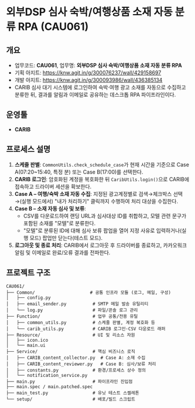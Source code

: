 # 외부DSP 심사 숙박/여행상품 소재 자동 분류 RPA (CAU061)

## 개요
- 업무코드: **CAU061**, 업무명: **외부DSP 심사 숙박/여행상품 소재 자동 분류 RPA**
- 기획 아지트: https://knw.agit.in/g/300076237/wall/429158697
- 개발 아지트: https://knw.agit.in/g/300093986/wall/436385134
- CARIB 심사 대기 시스템에 로그인하여 숙박·여행 광고 소재를 자동으로 수집하고 분류한 뒤, 결과를 알림과 이메일로 공유하는 데스크톱 RPA 파이프라인이다.

## 운영툴
- **CARIB**

## 프로세스 설명
1. **스케줄 판별**: `CommonUtils.check_schedule_case`가 현재 시간을 기준으로 Case A(07:20~15:40, 특정 분) 또는 Case B(17:00)를 선택한다.
2. **CARIB 로그인**: 암호화된 계정을 복호화한 뒤 `CaribUtils.login()`으로 CARIB에 접속하고 드라이버 세션을 확보한다.
3. **Case A – 여행/숙박 소재 자동 수집**: 지정된 광고계정별로 검색→체크박스 선택→(실행 모드에서) "내가 처리하기" 클릭까지 수행하여 처리 대상을 수집한다.
4. **Case B – 소재 자동 심사 및 보류**:
   - CSV를 다운로드하여 랜딩 URL과 심사대상 ID를 취합하고, 모텔 관련 문구가 포함된 소재를 "모텔"로 분류한다.
   - "모텔"로 분류된 ID에 대해 심사 보류 팝업을 열어 지정 사유로 입력하거나(실행 모드) 팝업만 닫는다(테스트 모드).
5. **로그아웃 및 종료 처리**: CARIB에서 로그아웃 후 드라이버를 종료하고, 카카오워크 알림 및 이메일로 완료/오류 결과를 전파한다.

## 프로젝트 구조
```
CAU061/
├── Common/                     # 공통 인프라 모듈 (로그, 메일, 구성)
│   ├── config.py
│   ├── email_sender.py          # SMTP 메일 발송 유틸리티
│   └── log.py                   # 파일/콘솔 로그 관리
├── Function/                    # 업무 공통/전용 유틸
│   ├── common_utils.py          # 스케줄 판별, 계정 복호화 등
│   └── carib_utils.py           # CARIB 로그인·CSV 다운로드 래퍼
├── Resource/                    # UI 및 리소스 자원
│   ├── icon.ico
│   └── main.ui
├── Service/                     # 핵심 비즈니스 로직
│   ├── CARIB_content_collector.py  # Case A: 소재 수집
│   ├── CARIB_content_reviewer.py   # Case B: 심사/보류 처리
│   ├── constants.py             # 환경/프로세스 상수 정의
│   └── notification_service.py
├── main.py                      # 파이프라인 진입점
├── main.spec / main.patched.spec
├── main_test.py                 # 유닛 테스트 스켈레톤
└── setup/                       # 배포/빌드 스크립트
```